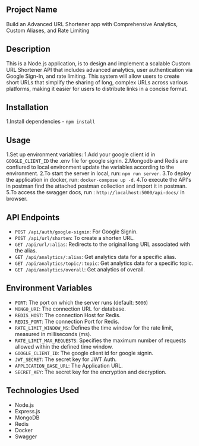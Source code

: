 ## Project Name
Build an Advanced URL Shortener app with Comprehensive Analytics, Custom Aliases, and Rate Limiting

## Description
This is a Node.js application, is to design and implement a scalable Custom URL Shortener API that includes advanced analytics, user authentication via Google Sign-In, and rate limiting. This system will allow users to create short URLs that simplify the sharing of long, complex URLs across various platforms, making it easier for users to distribute links in a concise format.

## Installation
1.Install dependencies - `npm install`

## Usage
1.Set up environment variables: 
    1.Add your google client id in `GOOGLE_CLIENT_ID` the .env file for google signin.
    2.Mongodb and Redis are confiured to local environment update the variables according to the environment.
2.To start the server in local, run: `npm run server`.
3.To deploy the application in docker, run: `docker-compose up -d`.
4.To execute the API's in postman find the attached postman collection and import it in postman.
5.To access the swagger docs, run : `http://localhost:5000/api-docs/` in browser.

## API Endpoints
- `POST /api/auth/google-signin`: For Google Signin.
- `POST /api/url/shorten`: To create a shorten URL.
- `GET /api/url/:alias`: Redirects to the original long URL associated with the alias.
- `GET /api/analytics/:alias`: Get analytics data for a specific alias.
- `GET /api/analytics/topic/:topic`: Get analytics data for a specific topic.
- `GET /api/analytics/overall`: Get analytics of overall.

## Environment Variables
- `PORT`: The port on which the server runs (default: `5000`)
- `MONGO_URI`: The connection URL for database.
- `REDIS_HOST`: The connection Host for Redis.
- `REDIS_PORT`: The connection Port for Redis.
- `RATE_LIMIT_WINDOW_MS`: Defines the time window for the rate limit, measured in milliseconds (ms).
- `RATE_LIMIT_MAX_REQUESTS`: Specifies the maximum number of requests allowed within the defined time window.
- `GOOGLE_CLIENT_ID`: The google client id for google signin.
- `JWT_SECRET`: The secret key for JWT Auth.
- `APPLICATION_BASE_URL`: The Application URL.
- `SECRET_KEY`: The secret key for the encryption and decryption.

## Technologies Used
- Node.js
- Express.js
- MongoDB
- Redis
- Docker
- Swagger